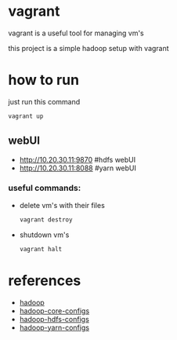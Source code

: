 

# vagrant
vagrant is a useful tool for managing vm's

this project is a simple hadoop setup with vagrant 



# how to run
just run this command
```bash
vagrant up
```

## webUI
+ http://10.20.30.11:9870  #hdfs webUI
+ http://10.20.30.11:8088  #yarn webUI


### useful commands:
+ delete vm's with their files
    ```bash 
    vagrant destroy
    ```
+ shutdown vm's
    ```bash 
    vagrant halt
    ```
  
# references
+ [hadoop](https://hadoop.apache.org/docs/stable/)
+ [hadoop-core-configs](https://hadoop.apache.org/docs/stable/hadoop-project-dist/hadoop-common/core-default.xml)
+ [hadoop-hdfs-configs](https://hadoop.apache.org/docs/stable/hadoop-project-dist/hadoop-hdfs/hdfs-default.xml)
+ [hadoop-yarn-configs](https://hadoop.apache.org/docs/stable/hadoop-yarn/hadoop-yarn-common/yarn-default.xml)
